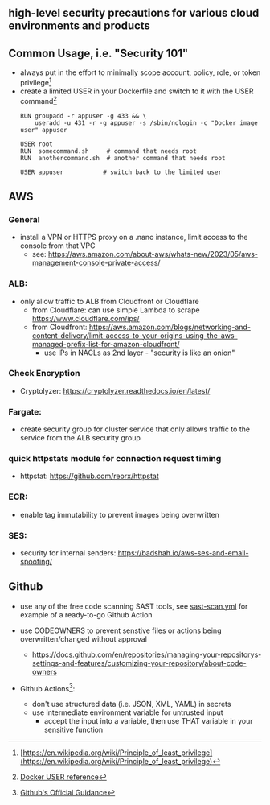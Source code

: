 ## high-level security precautions for various cloud environments and products

## Common Usage, i.e. "Security 101"
- always put in the effort to minimally scope account, policy, role, or token privilege[^1]
- create a limited USER in your Dockerfile and switch to it with the USER command[^2]
  ```docker
  RUN groupadd -r appuser -g 433 && \
      useradd -u 431 -r -g appuser -s /sbin/nologin -c "Docker image user" appuser
      
  USER root
  RUN  somecommand.sh     # command that needs root
  RUN  anothercommand.sh  # another command that needs root
  
  USER appuser           # switch back to the limited user
  ```

## AWS

### General
- install a VPN or HTTPS proxy on a .nano instance, limit access to the console from that VPC
  - see: https://aws.amazon.com/about-aws/whats-new/2023/05/aws-management-console-private-access/

### ALB:
- only allow traffic to ALB from Cloudfront or Cloudflare
  - from Cloudflare: can use simple Lambda to scrape https://www.cloudflare.com/ips/
  - from Cloudfront: https://aws.amazon.com/blogs/networking-and-content-delivery/limit-access-to-your-origins-using-the-aws-managed-prefix-list-for-amazon-cloudfront/
    - use IPs in NACLs as 2nd layer - "security is like an onion"

### Check Encryption
- Cryptolyzer: https://cryptolyzer.readthedocs.io/en/latest/

### Fargate: 
- create security group for cluster service that only allows traffic to the service from the ALB security group

### quick httpstats module for connection request timing
- httpstat: https://github.com/reorx/httpstat

### ECR:
- enable tag immutability to prevent images being overwritten

### SES:
- security for internal senders: https://badshah.io/aws-ses-and-email-spoofing/

## Github 

- use any of the free code scanning SAST tools, see [sast-scan.yml](https://github.com/x86txt/tipsntricks/blob/5d8a801a86b7777b6406e073e228a841cd0e3af2/samples/sast-scan.yml) for example of a ready-to-go Github Action
- use CODEOWNERS to prevent senstive files or actions being overwritten/changed without approval  
  - https://docs.github.com/en/repositories/managing-your-repositorys-settings-and-features/customizing-your-repository/about-code-owners  

- Github Actions[^3]:  
  - don't use structured data (i.e. JSON, XML, YAML) in secrets
  - use intermediate environment variable for untrusted input
    - accept the input into a variable, then use THAT variable in your sensitive function

[^1]: [https://en.wikipedia.org/wiki/Principle_of_least_privilege](https://en.wikipedia.org/wiki/Principle_of_least_privilege)  
[^2]: [Docker USER reference](https://docs.docker.com/engine/reference/builder/#user)
[^3]: [Github's Official Guidance](https://docs.github.com/en/actions/security-guides/security-hardening-for-github-actions)
